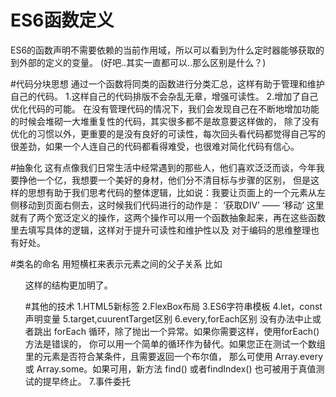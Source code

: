 # ES6函数定义
ES6的函数声明不需要依赖的当前作用域，所以可以看到为什么定时器能够获取的到外部的定义的变量。
(好吧..其实一直都可以..那么区别是什么？)

#代码分块思想
通过一个函数将同类的函数进行分类汇总，这样有助于管理和维护自己的代码。
1.这样自己的代码排版不会杂乱无章，增强可读性。
2.增加了自己优化代码的可能。
在没有管理代码的情况下，我们会发现自己在不断地增加功能的时候会堆砌一大堆重复性的代码，其实很多都不是故意要这样做的，
除了没有优化的习惯以外，更重要的是没有良好的可读性，每次回头看代码都觉得自己写的很差劲，如果一个人连自己的代码都看得难受，也很难对简化代码有信心。

#抽象化
这有点像我们日常生活中经常遇到的那些人，他们喜欢泛泛而谈，今年我要挣他一个亿，我想要一个美好的身材，他们分不清目标与步骤的区别，
但是这样的思想有助于我们思考代码的整体逻辑，比如说：我要让页面上的一个元素从左侧移动到页面右侧去，这时候我们代码进行的动作是：
‘获取DIV’ —— ‘移动’
这里就有了两个宽泛定义的操作，这两个操作可以用一个函数抽象起来，再在这些函数里去填写具体的逻辑，这样对于提升可读性和维护性以及
对于编码的思维整理也有好处。

#类名的命名
用短横杠来表示元素之间的父子关系
比如
<ul class="parent">
 <ul class="parent-item"></div>
</ul>
这样的结构更加明了。

#其他的技术
1.HTML5新标签
2.FlexBox布局
3.ES6字符串模板
4.let，const声明变量
5.target,cuurentTarget区别
6.every,forEach区别
没有办法中止或者跳出 forEach 循环，除了抛出一个异常。如果你需要这样，使用forEach()方法是错误的，
你可以用一个简单的循环作为替代。如果您正在测试一个数组里的元素是否符合某条件，且需要返回一个布尔值，
那么可使用 Array.every 或 Array.some。如果可用，新方法 find() 或者findIndex() 也可被用于真值测试的提早终止。
7.事件委托

